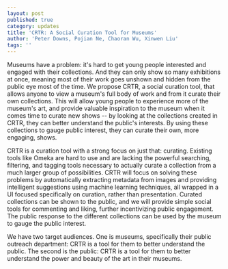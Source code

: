 ```yaml
---
layout: post
published: true
category: updates
title: 'CRTR: A Social Curation Tool for Museums'
author: 'Peter Downs, Pojian Ne, Chaoran Wu, Xinwen Liu'
tags: ''
---
```

Museums have a problem: it's hard to get young people interested and engaged with their collections. And they can only show so many exhibitions at once, meaning most of their work goes unshown and hidden from the public eye most of the time. We propose CRTR, a social curation tool, that allows anyone to view a museum's full body of work and from it curate their own collections. This will allow young people to experience more of the museum's art, and provide valuable inspiration to the museum when it comes time to curate new shows -- by looking at the collections created in CRTR, they can better understand the public's interests. By using these collections to gauge public interest, they can curate their own, more engaging, shows.

CRTR is a curation tool with a strong focus on just that: curating. Existing tools like Omeka are hard to use and are lacking the powerful searching, filtering, and tagging tools necessary to actually curate a collection from a much larger group of possibilities. CRTR will focus on solving these problems by automatically extracting metadata from images and providing intelligent suggestions using machine learning techniques, all wrapped in a UI focused specifically on curation, rather than presentation. Curated collections can be shown to the public, and we will provide simple social tools for commenting and liking, further incentivizing public engagement. The public response to the different collections can be used by the museum to gauge the public interest.

We have two target audiences. One is museums, specifically their public outreach department: CRTR is a tool for them to better understand the public. The second is the public: CRTR is a tool for them to better understand the power and beauty of the art in their museums.